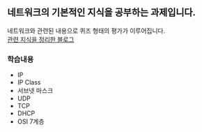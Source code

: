 ## 네트워크의 기본적인 지식을 공부하는 과제입니다. <br/>
네트워크와 관련된 내용으로 퀴즈 형태의 평가가 이루어집니다.<br/>
[관련 지식을 정리한 블로그](https://velog.io/@meong9090/series/Netwhat)

### 학습내용
- IP
- IP Class
- 서브넷 마스크
- UDP
- TCP
- DHCP
- OSI 7계층
